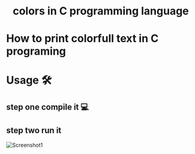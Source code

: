 <h1 align=center>colors in C programming language<h1/>
How to print colorfull text in C programing
  
# Usage 🛠️
  
## step one compile it 💻

## step two run it 

![Screenshot1](https://github.com/some-man1/colors-in-C/assets/142589483/47806f27-a605-4eb7-a03d-12cec38c52f9)
